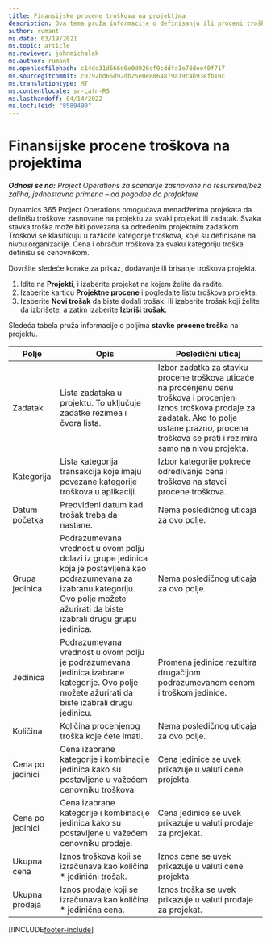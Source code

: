 ```yaml
---
title: Finansijske procene troškova na projektima
description: Ova tema pruža informacije o definisanju ili proceni troškova zasnovanih na projektu.
author: rumant
ms.date: 03/19/2021
ms.topic: article
ms.reviewer: johnmichalak
ms.author: rumant
ms.openlocfilehash: c14dc31d666d0e0d026cf9cddfa1e78dee40f717
ms.sourcegitcommit: c0792bd65d92db25e0e8864879a19c4b93efb10c
ms.translationtype: MT
ms.contentlocale: sr-Latn-RS
ms.lasthandoff: 04/14/2022
ms.locfileid: "8589490"
---
```

# <a name="financial-estimates-for-expenses-on-projects"></a>Finansijske procene troškova na projektima
_**Odnosi se na:** Project Operations za scenarije zasnovane na resursima/bez zaliha, jednostavna primena – od pogodbe do profakture_

Dynamics 365 Project Operations omogućava menadžerima projekata da definišu troškove zasnovane na projektu za svaki projekat ili zadatak. Svaka stavka troška može biti povezana sa određenim projektnim zadatkom. Troškovi se klasifikuju u različite kategorije troškova, koje su definisane na nivou organizacije. Cena i obračun troškova za svaku kategoriju troška definišu se cenovnikom. 

Dovršite sledeće korake za prikaz, dodavanje ili brisanje troškova projekta.

1. Idite na **Projekti**, i izaberite projekat na kojem želite da radite.
2. Izaberite karticu **Projektne procene** i pogledajte listu troškova projekta.
3. Izaberite **Novi trošak** da biste dodali trošak. Ili izaberite trošak koji želite da izbrišete, a zatim izaberite **Izbriši trošak**.

Sledeća tabela pruža informacije o poljima **stavke procene troška** na projektu. 

| **Polje** | **Opis** | **Posledični uticaj** |
| --- | --- | --- |
| Zadatak | Lista zadataka u projektu. To uključuje zadatke rezimea i čvora lista. | Izbor zadatka za stavku procene troškova uticaće na procenjenu cenu troškova i procenjeni iznos troškova prodaje za zadatak. Ako to polje ostane prazno, procena troškova se prati i rezimira samo na nivou projekta. |
| Kategorija | Lista kategorija transakcija koje imaju povezane kategorije troškova u aplikaciji. | Izbor kategorije pokreće određivanje cena i troškova na stavci procene troškova. |
| Datum početka | Predviđeni datum kad trošak treba da nastane. | Nema posledičnog uticaja za ovo polje. |
| Grupa jedinica | Podrazumevana vrednost u ovom polju dolazi iz grupe jedinica koja je postavljena kao podrazumevana za izabranu kategoriju. Ovo polje možete ažurirati da biste izabrali drugu grupu jedinica. | Nema posledičnog uticaja za ovo polje. |
| Jedinica | Podrazumevana vrednost u ovom polju je podrazumevana jedinica izabrane kategorije. Ovo polje možete ažurirati da biste izabrali drugu jedinicu. | Promena jedinice rezultira drugačijom podrazumevanom cenom i troškom jedinice. |
| Količina | Količina procenjenog troška koje ćete imati. | Nema posledičnog uticaja za ovo polje. |
| Cena po jedinici | Cena izabrane kategorije i kombinacije jedinica kako su postavljene u važećem cenovniku troškova | Cena jedinice se uvek prikazuje u valuti cene projekta. |
| Cena po jedinici | Cena izabrane kategorije i kombinacije jedinica kako su postavljene u važećem cenovniku prodaje. | Cena jedinice se uvek prikazuje u valuti prodaje za projekat. |
| Ukupna cena | Iznos troškova koji se izračunava kao količina \* jedinični trošak.| Iznos cene se uvek prikazuje u valuti cene projekta. |
| Ukupna prodaja | Iznos prodaje koji se izračunava kao količina \* jedinična cena. | Iznos troška se uvek prikazuje u valuti prodaje za projekat. |


[!INCLUDE[footer-include](../includes/footer-banner.md)]
